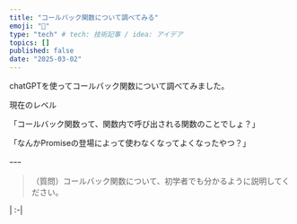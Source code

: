 ```yaml
---
title: "コールバック関数について調べてみる"
emoji: "🌟"
type: "tech" # tech: 技術記事 / idea: アイデア
topics: []
published: false
date: "2025-03-02"
---
```


chatGPTを使ってコールバック関数について調べてみました。

現在のレベル

「コールバック関数って、関数内で呼び出される関数のことでしょ？」

「なんかPromiseの登場によって使わなくなってよくなったやつ？」

ｰｰｰ

> （質問）コールバック関数について、初学者でも分かるように説明してください。

|
:-|
